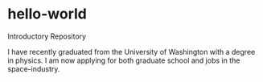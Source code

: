 # hello-world
Introductory Repository

I have recently graduated from the University of Washington with a degree in physics. I am now applying for both graduate school and jobs in the space-industry.
